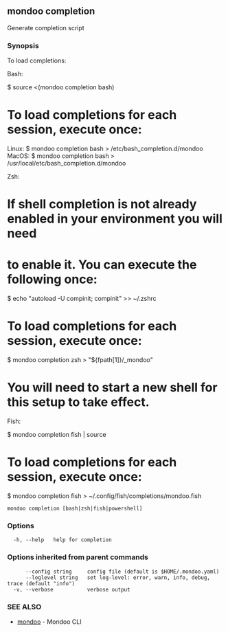 ## mondoo completion

Generate completion script

### Synopsis

To load completions:

Bash:

$ source <(mondoo completion bash)

# To load completions for each session, execute once:
Linux:
  $ mondoo completion bash > /etc/bash_completion.d/mondoo
MacOS:
  $ mondoo completion bash > /usr/local/etc/bash_completion.d/mondoo

Zsh:

# If shell completion is not already enabled in your environment you will need
# to enable it.  You can execute the following once:

$ echo "autoload -U compinit; compinit" >> ~/.zshrc

# To load completions for each session, execute once:
$ mondoo completion zsh > "${fpath[1]}/_mondoo"

# You will need to start a new shell for this setup to take effect.

Fish:

$ mondoo completion fish | source

# To load completions for each session, execute once:
$ mondoo completion fish > ~/.config/fish/completions/mondoo.fish


```
mondoo completion [bash|zsh|fish|powershell]
```

### Options

```
  -h, --help   help for completion
```

### Options inherited from parent commands

```
      --config string     config file (default is $HOME/.mondoo.yaml)
      --loglevel string   set log-level: error, warn, info, debug, trace (default "info")
  -v, --verbose           verbose output
```

### SEE ALSO

* [mondoo](README.md)	 - Mondoo CLI

